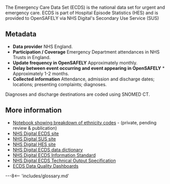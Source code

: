 The Emergency Care Data Set (ECDS) is the national data set for urgent and emergency care.
ECDS is part of Hospital Episode Statistics (HES) and is provided to OpenSAFELY via NHS Digital's Secondary Use Service (SUS)

## Metadata

* **Data provider** NHS England.
* **Participation / Coverage** Emergency Department attendances in NHS Trusts in England.
* **Update frequency in OpenSAFELY** Approximately monthly.
* **Delay between event occurring and event appearing in OpenSAFELY** * Approximately 1-2 months.
* **Collected information** Attendance, admission and discharge dates; locations; presenting complaints; diagnoses.

Diagnoses and discharge destinations are coded using SNOMED CT.

## More information
* [Notebook showing breakdown of ethnicity codes](https://github.com/opensafely/rapid-reports/blob/master/notebooks/ethnicity-codes.ipynb) - (private, pending review & publication)
* [NHS Digital ECDS site](https://digital.nhs.uk/data-and-information/data-collections-and-data-sets/data-sets/emergency-care-data-set-ecds)
* [NHS Digital SUS site](https://digital.nhs.uk/services/secondary-uses-service-sus/secondary-uses-services-sus-guidance)
* [NHS Digital HES site](https://digital.nhs.uk/data-and-information/data-tools-and-services/data-services/hospital-episode-statistics)
* [NHS Digital ECDS data dictionary](https://www.datadictionary.nhs.uk/data_sets/cds_v6-2/cds_v6-2-2_type_011_-_emergency_care_cds.html#dataset_cds_v6-2-2_type_011_-_emergency_care_cds)
* [NHS Digital ECDS Information Standard](https://digital.nhs.uk/data-and-information/information-standards/information-standards-and-data-collections-including-extractions/publications-and-notifications/standards-and-collections/dcb0092-2062-commissioning-data-sets-emergency-care-data-set )
* [NHS Digital ECDS Technical Output Specification](https://digital.nhs.uk/data-and-information/data-collections-and-data-sets/data-sets/emergency-care-data-set-ecds/ecds-latest-update)
* [ECDS Data Quality Dashboards](https://digital.nhs.uk/data-and-information/data-tools-and-services/data-services/emergency-care-data-set-ecds-data-quality )




---8<-- 'includes/glossary.md'
